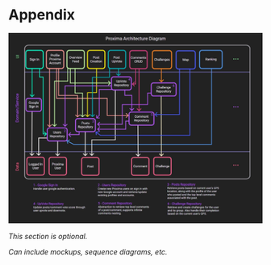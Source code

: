 # Appendix

![App architecture diagram \label{app_diagram}](./assets/app_diagram.jpg)

*This section is optional.*

*Can include mockups, sequence diagrams, etc.*

